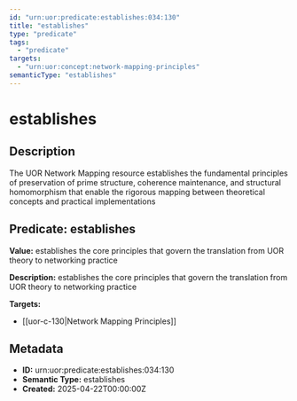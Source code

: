 ```yaml
---
id: "urn:uor:predicate:establishes:034:130"
title: "establishes"
type: "predicate"
tags:
  - "predicate"
targets:
  - "urn:uor:concept:network-mapping-principles"
semanticType: "establishes"
---
```


# establishes

## Description

The UOR Network Mapping resource establishes the fundamental principles of preservation of prime structure, coherence maintenance, and structural homomorphism that enable the rigorous mapping between theoretical concepts and practical implementations

## Predicate: establishes

**Value:** establishes the core principles that govern the translation from UOR theory to networking practice

**Description:** establishes the core principles that govern the translation from UOR theory to networking practice

**Targets:**

- [[uor-c-130|Network Mapping Principles]]

## Metadata

- **ID:** urn:uor:predicate:establishes:034:130
- **Semantic Type:** establishes
- **Created:** 2025-04-22T00:00:00Z
